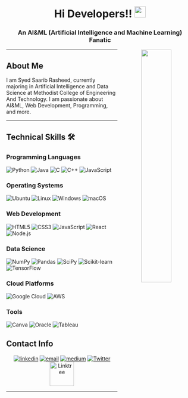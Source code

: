 <h1 align="center">Hi Developers!! <img src="https://media1.tenor.com/images/972357cfdfdb108f207a4eff95bfda7f/tenor.gif?itemid=11046092" width="30px"></h1>

<h3 align="center">An AI&ML (Artificial Intelligence and Machine Learning) Fanatic</h3>

<p align="center">
  <img align="right" width="40%" src="https://th.bing.com/th/id/OIP.mnMl6DmQ9LCSVe3EL-0MygAAAA?pid=ImgDet&rs=1">
</p>

<hr>

## About Me

I am Syed Saarib Rasheed, currently majoring in Artificial Intelligence and Data Science at Methodist College of Engineering And Technology. I am passionate about AI&ML, Web Development, Programming, and more.

<hr>

## Technical Skills 🛠

### Programming Languages
![Python](https://img.icons8.com/color/48/000000/python.png)
![Java](https://img.icons8.com/color/48/000000/java-coffee-cup-logo.png)
![C](https://img.icons8.com/color/48/000000/c-programming.png)
![C++](https://img.icons8.com/color/48/000000/c-plus-plus-logo.png)
![JavaScript](https://img.icons8.com/color/48/000000/javascript.png)

### Operating Systems
![Ubuntu](https://img.icons8.com/color/48/000000/ubuntu--v1.png)
![Linux](https://img.icons8.com/color/48/000000/linux.png)
![Windows](https://img.icons8.com/color/48/000000/windows-10.png)
![macOS](https://img.icons8.com/officel/48/000000/mac-logo.png)

### Web Development
![HTML5](https://img.icons8.com/color/48/000000/html-5--v1.png)
![CSS3](https://img.icons8.com/color/48/000000/css3.png)
![JavaScript](https://img.icons8.com/color/48/000000/javascript.png)
![React](https://img.icons8.com/officel/48/000000/react.png)
![Node.js](https://img.icons8.com/color/48/000000/nodejs.png)

### Data Science
![NumPy](https://img.icons8.com/color/48/000000/numpy.png)
![Pandas](https://img.icons8.com/color/48/000000/pandas.png)
![SciPy](https://img.icons8.com/color/48/000000/scipy.png)
![Scikit-learn](https://img.icons8.com/color/48/000000/scikit-learn.png)
![TensorFlow](https://img.icons8.com/color/48/000000/tensorflow.png)

### Cloud Platforms
![Google Cloud](https://img.icons8.com/color/48/000000/google-cloud.png)
![AWS](https://img.icons8.com/color/48/000000/amazon-web-services.png)

### Tools
![Canva](https://img.icons8.com/color/48/000000/canva.png)
![Oracle](https://img.icons8.com/color/48/000000/oracle-logo.png)
![Tableau](https://img.icons8.com/color/48/000000/tableau-software.png)


## Contact Info

<p align="center">
  <a href="https://www.linkedin.com/in/syedsaaribrasheed/"><img align="center" src="https://img.icons8.com/color/96/000000/linkedin.png" alt="linkedin"/></a>
  <a href="mailto:saarib2405@gmail.com"><img align="center" src="https://img.icons8.com/color/96/000000/gmail.png" alt="email"/></a>
  <a href="https://medium.com/@saarib2405"><img align="center" src="https://img.icons8.com/color/96/000000/medium-logo.png" alt="medium"/></a>
  <a href="https://twitter.com/SyedSaarib" target="_blank"><img align="center" src="https://img.icons8.com/color/96/000000/twitter.png" alt="Twitter"></a>
  <a href="https://linktr.ee/saarib" target="_blank"><img align="center" src="https://img.icons8.com/color/96/000000/linktree.png" alt="Linktree" height="65" width="65"></a>
</p>

<hr>
